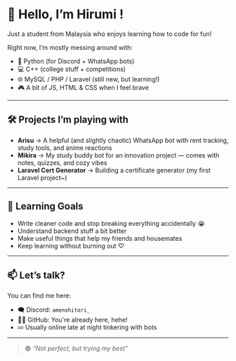 
# 🚀 Hello, I’m Hirumi !

Just a student from Malaysia who enjoys learning how to code for fun!  


Right now, I’m mostly messing around with:
- 🐍 Python (for Discord + WhatsApp bots)
- 💻 C++ (college stuff + competitions)
- 🌐 MySQL / PHP / Laravel (still new, but learning!)
- 🎮 A bit of JS, HTML & CSS when I feel brave

---

## 🛠 Projects I’m playing with

- **Arisu** → A helpful (and slightly chaotic) WhatsApp bot with rent tracking, study tools, and anime reactions  
- **Mikira** → My study buddy bot for an innovation project — comes with notes, quizzes, and cozy vibes  
- **Laravel Cert Generator** → Building a certificate generator (my first Laravel project~)

---

## 🌱 Learning Goals

- Write cleaner code and stop breaking everything accidentally 😭
- Understand backend stuff a bit better
- Make useful things that help my friends and housemates
- Keep learning without burning out ♡

---

## 📫 Let’s talk?

You can find me here:
- 🗨 Discord: `amenohitori_`
- 🧑‍💻 GitHub: You're already here, hehe!
- 💤 Usually online late at night tinkering with bots

---

> 🟢 *“Not perfect, but trying my best”*
